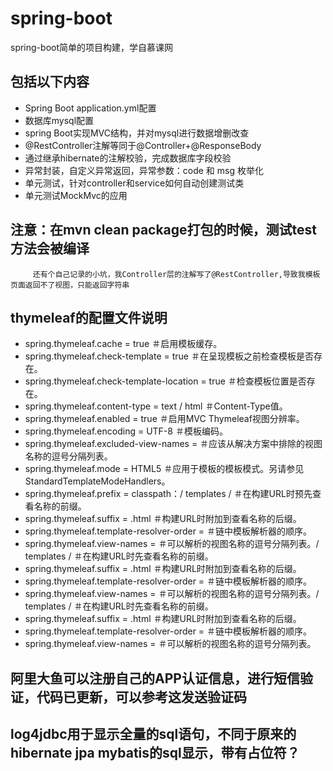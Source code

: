 # spring-boot
spring-boot简单的项目构建，学自慕课网


## 包括以下内容
- Spring Boot application.yml配置
- 数据库mysql配置
- spring Boot实现MVC结构，并对mysql进行数据增删改查
- @RestController注解等同于@Controller+@ResponseBody
- 通过继承hibernate的注解校验，完成数据库字段校验
- 异常封装，自定义异常返回，异常参数：code 和 msg 枚举化
- 单元测试，针对controller和service如何自动创建测试类
- 单元测试MockMvc的应用

## 注意：在mvn clean package打包的时候，测试test方法会被编译
         还有个自己记录的小坑，我Controller层的注解写了@RestController,导致我模板页面返回不了视图，只能返回字符串

## thymeleaf的配置文件说明
- spring.thymeleaf.cache = true ＃启用模板缓存。
- spring.thymeleaf.check-template = true ＃在呈现模板之前检查模板是否存在。
- spring.thymeleaf.check-template-location = true ＃检查模板位置是否存在。
- spring.thymeleaf.content-type = text / html ＃Content-Type值。
- spring.thymeleaf.enabled = true ＃启用MVC Thymeleaf视图分辨率。
- spring.thymeleaf.encoding = UTF-8 ＃模板编码。
- spring.thymeleaf.excluded-view-names = ＃应该从解决方案中排除的视图名称的逗号分隔列表。
- spring.thymeleaf.mode = HTML5 ＃应用于模板的模板模式。另请参见StandardTemplateModeHandlers。
- spring.thymeleaf.prefix = classpath：/ templates / ＃在构建URL时预先查看名称的前缀。
- spring.thymeleaf.suffix = .html ＃构建URL时附加到查看名称的后缀。
- spring.thymeleaf.template-resolver-order = ＃链中模板解析器的顺序。
- spring.thymeleaf.view-names = ＃可以解析的视图名称的逗号分隔列表。/ templates / ＃在构建URL时先查看名称的前缀。
- spring.thymeleaf.suffix = .html ＃构建URL时附加到查看名称的后缀。
- spring.thymeleaf.template-resolver-order = ＃链中模板解析器的顺序。
- spring.thymeleaf.view-names = ＃可以解析的视图名称的逗号分隔列表。/ templates / ＃在构建URL时先查看名称的前缀。
- spring.thymeleaf.suffix = .html ＃构建URL时附加到查看名称的后缀。
- spring.thymeleaf.template-resolver-order = ＃链中模板解析器的顺序。
- spring.thymeleaf.view-names = ＃可以解析的视图名称的逗号分隔列表。

## 阿里大鱼可以注册自己的APP认证信息，进行短信验证，代码已更新，可以参考这发送验证码

## log4jdbc用于显示全量的sql语句，不同于原来的hibernate jpa mybatis的sql显示，带有占位符？
